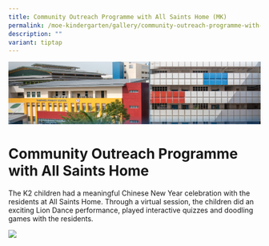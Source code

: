 ```yaml
---
title: Community Outreach Programme with All Saints Home (MK)
permalink: /moe-kindergarten/gallery/community-outreach-programme-with-all-saints-home-mk/
description: ""
variant: tiptap
---
```

![](/images/mk%20kindergarten.jpg)

Community Outreach Programme with All Saints Home
=================================================

The K2 children had a meaningful Chinese New Year celebration with the residents at All Saints Home. Through a virtual session, the children did an exciting Lion Dance performance, played interactive quizzes and doodling games with the residents.


<img src="/images/comm.gif" style="width:70%">